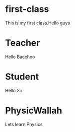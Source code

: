 # first-class
This is my first class.Hello guys
# Teacher
Hello Bacchoo

# Student
Hello Sir
# PhysicWallah
Lets learn Physics